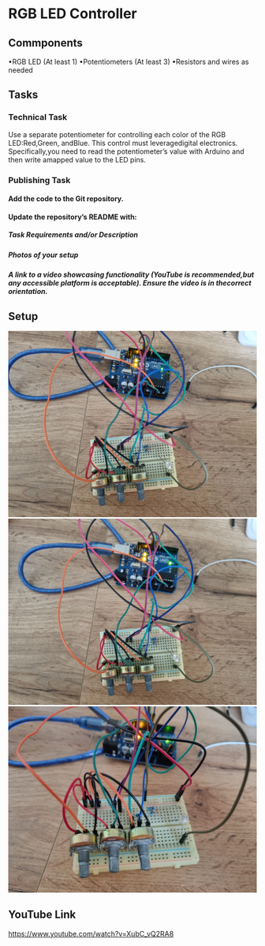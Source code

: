 # RGB LED Controller

## Commponents
•RGB LED (At least 1)
•Potentiometers (At least 3)
•Resistors and wires as needed

## Tasks
### Technical Task
Use a separate potentiometer for controlling each color of the RGB LED:Red,Green, andBlue.  This control must leveragedigital electronics.
Specifically,you  need  to  read  the  potentiometer’s  value  with  Arduino  and  then  write  amapped value to the LED pins.
### Publishing Task
#### Add the code to the Git repository.
#### Update the repository’s README with:
##### Task Requirements and/or Description
##### Photos of your setup
##### A link to a video showcasing functionality (YouTube is recommended,but any accessible platform is acceptable).  Ensure the video is in thecorrect orientation.

## Setup
![first photo](1.jpg)
![second photo](2.jpg)
![third photo](3.jpg)



## YouTube Link
  https://www.youtube.com/watch?v=XubC_vQ2RA8
